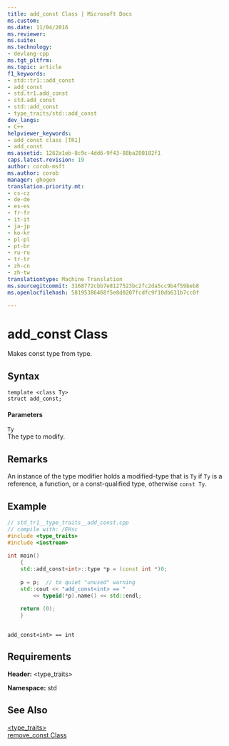 ```yaml
---
title: add_const Class | Microsoft Docs
ms.custom: 
ms.date: 11/04/2016
ms.reviewer: 
ms.suite: 
ms.technology:
- devlang-cpp
ms.tgt_pltfrm: 
ms.topic: article
f1_keywords:
- std::tr1::add_const
- add_const
- std.tr1.add_const
- std.add_const
- std::add_const
- type_traits/std::add_const
dev_langs:
- C++
helpviewer_keywords:
- add_const class [TR1]
- add_const
ms.assetid: 1262a1eb-8c9c-4dd6-9f43-88ba280182f1
caps.latest.revision: 19
author: corob-msft
ms.author: corob
manager: ghogen
translation.priority.mt:
- cs-cz
- de-de
- es-es
- fr-fr
- it-it
- ja-jp
- ko-kr
- pl-pl
- pt-br
- ru-ru
- tr-tr
- zh-cn
- zh-tw
translationtype: Machine Translation
ms.sourcegitcommit: 3168772cbb7e8127523bc2fc2da5cc9b4f59beb8
ms.openlocfilehash: 58195386468f5e8d0207fcdfc9f10db631b7cc0f

---
```

# add_const Class
Makes const type from type.  
  
## Syntax  
  
```  
template <class Ty>  
struct add_const;
```  
  
#### Parameters  
 `Ty`  
 The type to modify.  
  
## Remarks  
 An instance of the type modifier holds a modified-type that is `Ty` if `Ty` is a reference, a function, or a const-qualified type, otherwise `const Ty`.  
  
## Example  
  
```cpp  
// std_tr1__type_traits__add_const.cpp   
// compile with: /EHsc   
#include <type_traits>   
#include <iostream>   
  
int main()   
    {   
    std::add_const<int>::type *p = (const int *)0;   
  
    p = p;  // to quiet "unused" warning   
    std::cout << "add_const<int> == "   
        << typeid(*p).name() << std::endl;   
  
    return (0);   
    }  
  
```  
  
```Output  
add_const<int> == int  
```  
  
## Requirements  
 **Header:** <type_traits>  
  
 **Namespace:** std  
  
## See Also  
 [<type_traits>](../standard-library/type-traits.md)   
 [remove_const Class](../standard-library/remove-const-class.md)



<!--HONumber=Jan17_HO2-->


